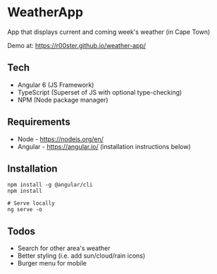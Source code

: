 # WeatherApp

App that displays current and coming week's weather (in Cape Town)

Demo at: https://r00ster.github.io/weather-app/

## Tech

 - Angular 6 (JS Framework)
 - TypeScript (Superset of JS with optional type-checking)
 - NPM (Node package manager)

## Requirements

* Node - https://nodejs.org/en/
* Angular - https://angular.io/ (installation instructions below)

## Installation 

```
npm install -g @angular/cli
npm install

# Serve locally
ng serve -o
```

## Todos 

* Search for other area's weather 
* Better styling (i.e. add sun/cloud/rain icons)
* Burger menu for mobile

